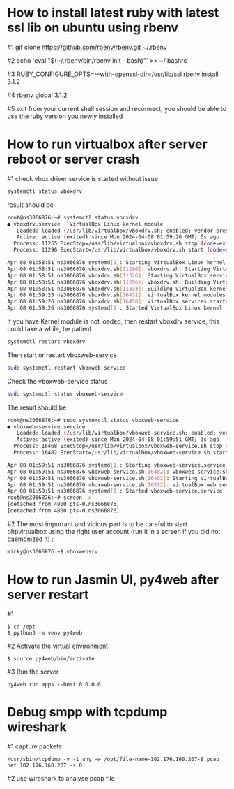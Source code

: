 # How to install latest ruby with latest ssl lib  on ubuntu using rbenv

#1 git clone https://github.com/rbenv/rbenv.git ~/.rbenv

#2 echo 'eval "$(~/.rbenv/bin/rbenv init - bash)"' >> ~/.bashrc

#3 RUBY_CONFIGURE_OPTS=--with-openssl-dir=/usr/lib/ssl rbenv install 3.1.2

#4 rbenv global 3.1.2

#5 exit from your current shell session and reconnect, you should be able to use  the ruby version you newly installed

# How to run virtualbox after server reboot or server crash

#1 check vbox driver service is started without issue 
```sh
systemctl status vboxdrv
```
result should be 
```sh
root@ns3066876:~# systemctl status vboxdrv
● vboxdrv.service - VirtualBox Linux kernel module
   Loaded: loaded (/usr/lib/virtualbox/vboxdrv.sh; enabled; vendor preset: enabled)
   Active: active (exited) since Mon 2024-04-08 01:59:26 GMT; 5s ago
  Process: 11255 ExecStop=/usr/lib/virtualbox/vboxdrv.sh stop (code=exited, status=0/SUCCESS)
  Process: 11296 ExecStart=/usr/lib/virtualbox/vboxdrv.sh start (code=exited, status=0/SUCCESS)

Apr 08 01:58:51 ns3066876 systemd[1]: Starting VirtualBox Linux kernel module...
Apr 08 01:58:51 ns3066876 vboxdrv.sh[11296]: vboxdrv.sh: Starting VirtualBox services.
Apr 08 01:58:51 ns3066876 vboxdrv.sh[11326]: Starting VirtualBox services.
Apr 08 01:58:51 ns3066876 vboxdrv.sh[11296]: vboxdrv.sh: Building VirtualBox kernel modules.
Apr 08 01:58:51 ns3066876 vboxdrv.sh[11333]: Building VirtualBox kernel modules.
Apr 08 01:59:25 ns3066876 vboxdrv.sh[16431]: VirtualBox kernel modules built.
Apr 08 01:59:26 ns3066876 vboxdrv.sh[16450]: VirtualBox services started.
Apr 08 01:59:26 ns3066876 systemd[1]: Started VirtualBox Linux kernel module.
```

If you have Kernel module is not loaded, then restart vboxdrv service, this could take a while, be patient
```sh
systemctl restart vboxdrv
```
Then start or restart vboxweb-service
```sh
sudo systemctl restart vboxweb-service
```
Check the vboxweb-service status
```sh
sudo systemctl status vboxweb-service
```
The result should be 
```sh
root@ns3066876:~# sudo systemctl status vboxweb-service
● vboxweb-service.service
   Loaded: loaded (/usr/lib/virtualbox/vboxweb-service.sh; enabled; vendor preset: enabled)
   Active: active (exited) since Mon 2024-04-08 01:59:51 GMT; 3s ago
  Process: 16468 ExecStop=/usr/lib/virtualbox/vboxweb-service.sh stop (code=exited, status=0/SUCCESS)
  Process: 16482 ExecStart=/usr/lib/virtualbox/vboxweb-service.sh start (code=exited, status=0/SUCCESS)

Apr 08 01:59:51 ns3066876 systemd[1]: Starting vboxweb-service.service...
Apr 08 01:59:51 ns3066876 vboxweb-service.sh[16482]: vboxweb-service.sh: Starting VirtualBox web service.
Apr 08 01:59:51 ns3066876 vboxweb-service.sh[16493]: Starting VirtualBox web service.
Apr 08 01:59:51 ns3066876 vboxweb-service.sh[16512]: VirtualBox web service started.
Apr 08 01:59:51 ns3066876 systemd[1]: Started vboxweb-service.service.
root@ns3066876:~# screen -x
[detached from 4800.pts-0.ns3066876]
[detached from 4800.pts-0.ns3066876]
```
#2 The most important and vicious part is to be careful to start phpvirtualbox using the right user account (run it in a screen if you did not daemonized it) : 
```sh
micky@ns3066876:~$ vboxwebsrv
```

# How to run Jasmin UI, py4web after server restart

#1
```
$ cd /opt
$ python3 -m venv py4web
```
#2 Activate the virtual environment
```
$ source py4web/bin/activate
```
#3 Run the server 
```
py4web run apps --host 0.0.0.0
```

# Debug smpp with tcpdump wireshark
#1 capture packets
```
/usr/sbin/tcpdump -v -i any -w /opt/file-name-102.176.160.207-8.pcap net 102.176.160.207 -s 0
```
#2 use wireshark to analyse pcap file


